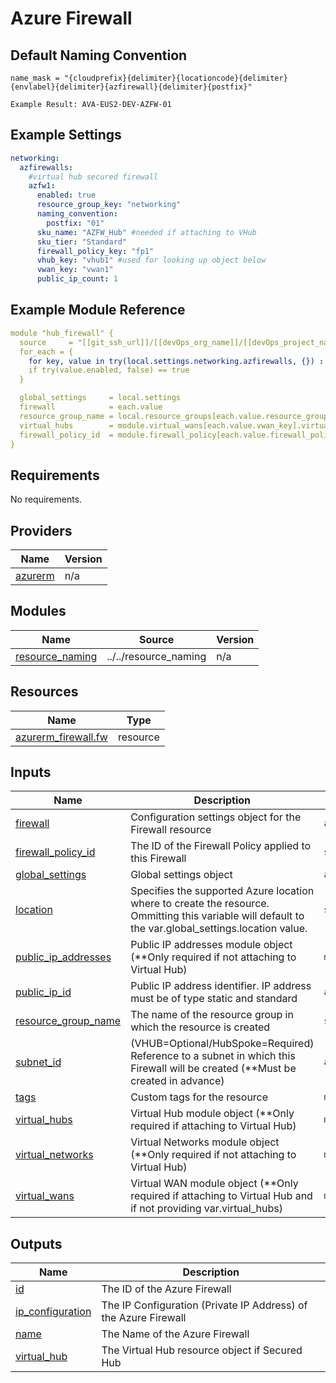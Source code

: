 # Azure Firewall

## Default Naming Convention
```
name_mask = "{cloudprefix}{delimiter}{locationcode}{delimiter}{envlabel}{delimiter}{azfirewall}{delimiter}{postfix}"

Example Result: AVA-EUS2-DEV-AZFW-01
```

## Example Settings
```yaml
networking:  
  azfirewalls:
    #virtual hub secured firewall
    azfw1:
      enabled: true
      resource_group_key: "networking"
      naming_convention:
        postfix: "01"
      sku_name: "AZFW_Hub" #needed if attaching to VHub
      sku_tier: "Standard"
      firewall_policy_key: "fp1"
      vhub_key: "vhub1" #used for looking up object below
      vwan_key: "vwan1"
      public_ip_count: 1
```

## Example Module Reference

```yaml
module "hub_firewall" {
  source     = "[[git_ssh_url]]/[[devOps_org_name]]/[[devOps_project_name]]/[[devOps_repo_name]]//modules/networking/firewall"
  for_each = {
    for key, value in try(local.settings.networking.azfirewalls, {}) : key => value
    if try(value.enabled, false) == true
  }

  global_settings     = local.settings
  firewall            = each.value
  resource_group_name = local.resource_groups[each.value.resource_group_key].name
  virtual_hubs        = module.virtual_wans[each.value.vwan_key].virtual_hubs
  firewall_policy_id  = module.firewall_policy[each.value.firewall_policy_key].id
}
```

<!-- BEGIN_TF_DOCS -->
## Requirements

No requirements.

## Providers

| Name | Version |
|------|---------|
| <a name="provider_azurerm"></a> [azurerm](#provider\_azurerm) | n/a |

## Modules

| Name | Source | Version |
|------|--------|---------|
| <a name="module_resource_naming"></a> [resource\_naming](#module\_resource\_naming) | ../../resource_naming | n/a |

## Resources

| Name | Type |
|------|------|
| [azurerm_firewall.fw](https://registry.terraform.io/providers/hashicorp/azurerm/latest/docs/resources/firewall) | resource |

## Inputs

| Name | Description | Type | Default | Required |
|------|-------------|------|---------|:--------:|
| <a name="input_firewall"></a> [firewall](#input\_firewall) | Configuration settings object for the Firewall resource | `any` | n/a | yes |
| <a name="input_firewall_policy_id"></a> [firewall\_policy\_id](#input\_firewall\_policy\_id) | The ID of the Firewall Policy applied to this Firewall | `string` | `null` | no |
| <a name="input_global_settings"></a> [global\_settings](#input\_global\_settings) | Global settings object | `any` | n/a | yes |
| <a name="input_location"></a> [location](#input\_location) | Specifies the supported Azure location where to create the resource. Ommitting this variable will default to the var.global\_settings.location value. | `string` | `null` | no |
| <a name="input_public_ip_addresses"></a> [public\_ip\_addresses](#input\_public\_ip\_addresses) | Public IP addresses module object (**Only required if not attaching to Virtual Hub) | `map` | `{}` | no |
| <a name="input_public_ip_id"></a> [public\_ip\_id](#input\_public\_ip\_id) | Public IP address identifier. IP address must be of type static and standard | `any` | `null` | no |
| <a name="input_resource_group_name"></a> [resource\_group\_name](#input\_resource\_group\_name) | The name of the resource group in which the resource is created | `string` | n/a | yes |
| <a name="input_subnet_id"></a> [subnet\_id](#input\_subnet\_id) | (VHUB=Optional/HubSpoke=Required) Reference to a subnet in which this Firewall will be created (**Must be created in advance) | `any` | `null` | no |
| <a name="input_tags"></a> [tags](#input\_tags) | Custom tags for the resource | `map` | `{}` | no |
| <a name="input_virtual_hubs"></a> [virtual\_hubs](#input\_virtual\_hubs) | Virtual Hub module object (**Only required if attaching to Virtual Hub) | `map` | `{}` | no |
| <a name="input_virtual_networks"></a> [virtual\_networks](#input\_virtual\_networks) | Virtual Networks module object (**Only required if not attaching to Virtual Hub) | `map` | `{}` | no |
| <a name="input_virtual_wans"></a> [virtual\_wans](#input\_virtual\_wans) | Virtual WAN module object (**Only required if attaching to Virtual Hub and if not providing var.virtual\_hubs) | `map` | `{}` | no |

## Outputs

| Name | Description |
|------|-------------|
| <a name="output_id"></a> [id](#output\_id) | The ID of the Azure Firewall |
| <a name="output_ip_configuration"></a> [ip\_configuration](#output\_ip\_configuration) | The IP Configuration (Private IP Address) of the Azure Firewall |
| <a name="output_name"></a> [name](#output\_name) | The Name of the Azure Firewall |
| <a name="output_virtual_hub"></a> [virtual\_hub](#output\_virtual\_hub) | The Virtual Hub resource object if Secured Hub |
<!-- END_TF_DOCS -->